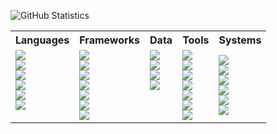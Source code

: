 ![GitHub Statistics](https://github-readme-stats.vercel.app/api?username=phaedryx&count_private=true&show_icons=true&bg_color=434A54&icon_color=FFCE54&title_color=77B6FF&text_color=F5F7FA)

<table>
  <tr><th>Languages</th><th>Frameworks</th><th>Data</th><th>Tools</th><th>Systems</th></tr>
  <tr>
    <td valign="top">
      <img src="https://img.shields.io/badge/WWW-HTML5-E34F26?logo=html5&style=flat-square" /><br>
      <img src="https://img.shields.io/badge/WWW-CSS3-1572B6?logo=css3&style=flat-square" /><br>
      <img src="https://img.shields.io/badge/Language-Ruby-CC342D?logo=ruby&style=flat-square" /><br>
      <img src="https://img.shields.io/badge/Language-JavaScript-F7DF1E?logo=javascript&style=flat-square" /><br>
      <img src="https://img.shields.io/badge/Language-SQL-green?style=flat-square" /><br>
      <img src="https://img.shields.io/badge/Language-GraphQL-E10098?logo=graphql&style=flat-square" /><br>
    </td>
    <td valign="top">
      <img src="https://img.shields.io/badge/Framework-Tailwind%20CSS-38B2AC?logo=tailwind+css&style=flat-square" /><br>
      <img src="https://img.shields.io/badge/Framework-Bootstrap-563D7C?logo=bootstrap&style=flat-square" /><br>
      <img src="https://img.shields.io/badge/Framework-Rails-CC0000?logo=ruby+on+rails&style=flat-square" /><br>
      <img src="https://img.shields.io/badge/Framework-Jekyll-CC0000?logo=jekyll&style=flat-square" /><br>
      <img src="https://img.shields.io/badge/Framework-Vue-3fb27f?logo=vue.js&style=flat-square" /><br>
      <img src="https://img.shields.io/badge/Framework-React-61DAFB?logo=react&style=flat-square" /><br>
      <img src="https://img.shields.io/badge/Framework-Jest-C21325?logo=jest&style=flat-square" /><br>
    </td>
    <td valign="top">
      <img src="https://img.shields.io/badge/Database-PostgreSQL-336791?logo=postgresql&style=flat-square" /><br>
      <img src="https://img.shields.io/badge/Database-SQLite-003B57?logo=sqlite&style=flat-square" /><br>
      <img src="https://img.shields.io/badge/Database-Redis-DC382D?logo=redis&style=flat-square" /><br>
      <img src="https://img.shields.io/badge/Message%20Broker-RabbitMQ-FF6600?logo=rabbitmq&style=flat-square" /><br>                                                                                        
    </td>
    <td valign="top">
      <img src="https://img.shields.io/badge/Format-JSON-000000?logo=json&style=flat-square" /><br>
      <img src="https://img.shields.io/badge/CSS%20Preprocessor-Sass-CC6699?logo=sass&style=flat-square" /><br>
      <img src="https://img.shields.io/badge/Version%20Control-Git-F05032?logo=git&style=flat-square" /><br>
      <img src="https://img.shields.io/badge/Editor-VS%20Code-007ACC?logo=visual+studio+code&style=flat-square" /><br>
      <img src="https://img.shields.io/badge/Design-Sketch-F7B500?logo=sketch&style=flat-square" /><br>
      <img src="https://img.shields.io/badge/API%20Client-Insomnia-5849BE?logo=insomnia&style=flat-square" /><br>
      <img src="https://img.shields.io/badge/Entertainment-Steam-000000?logo=Steam&style=flat-square" /><br>
    </td>
    <td>
      <img src="https://img.shields.io/badge/Operating%20System-MacOS-999999?logo=apple&style=flat-square" /><br>
      <img src="https://img.shields.io/badge/Operating%20System-Linux-FCC624?logo=linux&style=flat-square" /><br>
      <img src="https://img.shields.io/badge/Operating%20System-Debian-A81D33?logo=debian&style=flat-square" /><br>
      <img src="https://img.shields.io/badge/Operating%20System-Elementary-64BAFF?logo=elementary&style=flat-square" /><br>
      <img src="https://img.shields.io/badge/PaaS-Heroku-430098?logo=heroku&style=flat-square" /><br>
      <img src="https://img.shields.io/badge/PaaS-AWS-232F3E?logo=amazon+aws&style=flat-square" /><br>
    </td>
  </tr>
</table>





